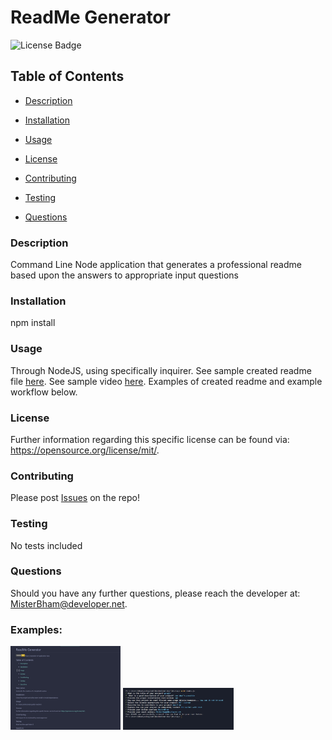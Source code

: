 # ReadMe Generator
![License Badge](https://img.shields.io/badge/License-MIT-yellow.svg)

## Table of Contents 
* [Description](#Description) 

* [Installation](#Installation) 

* [Usage](#Usage) 

* [License](#License) 

* [Contributing](#Contributing) 

* [Testing](#Testing) 

* [Questions](#Questions) 

### Description
Command Line Node application that generates a professional readme based upon the answers to appropriate input questions

### Installation
npm install

### Usage
Through NodeJS, using specifically inquirer. 
See sample created readme file <a href="./example-README.md">here</a>.
See sample video <a href="https://drive.google.com/file/d/1SnhBYBarDqrJgarqy9oQO5H36mk4nlyH/view">here</a>.
Examples of created readme and example workflow below. 

### License
Further information regarding this specific license can be found via: https://opensource.org/license/mit/. 

### Contributing
Please post <a href="https://github.com/MisterBham/ReadmeGenerator/issues">Issues</a> on the repo!

### Testing
No tests included

### Questions
Should you have any further questions, please reach the developer at: MisterBham@developer.net. 

### Examples:
<img src="./images/readme-generator.jpg" width=35% height=35%>
<img src="./images/example-process.jpg" width=35% height=35%>
